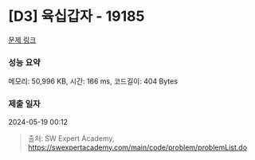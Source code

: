 # [D3] 육십갑자 - 19185 

[문제 링크](https://swexpertacademy.com/main/code/problem/problemDetail.do?contestProbId=AYzIZNkq-v4DFAQ9) 

### 성능 요약

메모리: 50,996 KB, 시간: 166 ms, 코드길이: 404 Bytes

### 제출 일자

2024-05-19 00:12



> 출처: SW Expert Academy, https://swexpertacademy.com/main/code/problem/problemList.do
